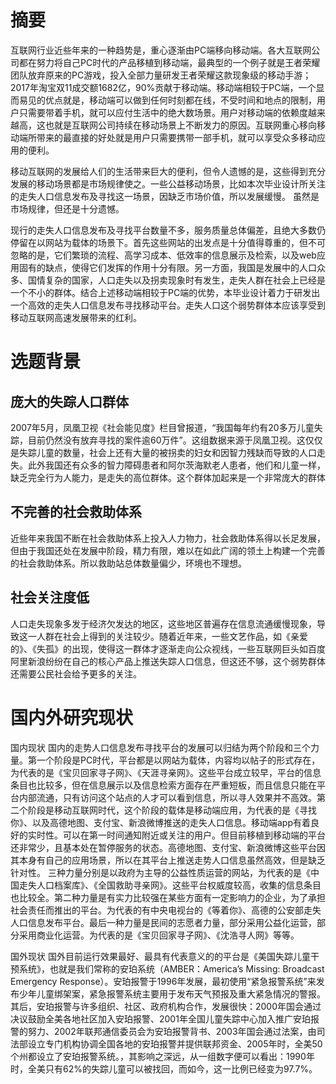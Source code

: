 # 摘要
互联网行业近些年来的一种趋势是，重心逐渐由PC端移向移动端。各大互联网公司都在努力将自己PC时代的产品移植到移动端，最典型的一个例子就是王者荣耀团队放弃原来的PC游戏，投入全部力量研发王者荣耀这款现象级的移动手游；2017年淘宝双11成交额1682亿，90%贡献于移动端。移动端相较于PC端，一个显而易见的优点就是，移动端可以做到任何时刻都在线，不受时间和地点的限制，用户只需要带着手机，就可以应付生活中的绝大数场景。用户对移动端的依赖度越来越高，这也就是互联网公司持续在移动场景上不断发力的原因。互联网重心移向移动端所带来的最直接的好处就是用户只需要携带一部手机，就可以享受众多移动应用的便利。

移动互联网的发展给人们的生活带来巨大的便利，但令人遗憾的是，这些得到充分发展的移动场景都是市场规律使之。一些公益移动场景，比如本次毕业设计所关注的走失人口信息发布及寻找这一场景，因缺乏市场价值，所以发展缓慢。  虽然是市场规律，但还是十分遗憾。


现行的走失人口信息发布及寻找平台数量不多，服务质量总体偏差，且绝大多数仍停留在以网站为载体的场景下。首先这些网站的出发点是十分值得尊重的，但不可忽略的是，它们繁琐的流程、高学习成本、低效率的信息展示及检索，以及web应用固有的缺点，使得它们发挥的作用十分有限。另一方面，我国是发展中的人口众多、国情复杂的国家，人口走失以及拐卖现象时有发生，走失人群在社会上已经是一个不小的群体。结合上述移动端相较于PC端的优势，本毕业设计着力于研发出一个高效的走失人口信息发布寻找移动平台。走失人口这个弱势群体本应该享受到移动互联网高速发展带来的红利。

# 选题背景

## 庞大的失踪人口群体
2007年5月，凤凰卫视《社会能见度》栏目曾报道，“我国每年约有20多万儿童失踪，目前仍然没有放弃寻找的案件逾60万件”。这组数据来源于凤凰卫视。这仅仅是失踪儿童的数量，社会上还有大量的被拐卖的妇女和因智力残缺而导致的人口走失。此外我国还有众多的智力障碍患者和阿尔茨海默老人患者，他们和儿童一样，缺乏完全行为人能力，是走失的高位群体。这个群体加起来是一个非常庞大的群体

## 不完善的社会救助体系
近些年来我国不断在社会救助体系上投入人力物力，社会救助体系得以长足发展，但由于我国还处在发展中阶段，精力有限，难以在如此广阔的领土上构建一个完善的社会救助体系。所以救助站总体数量偏少，环境也不理想。

## 社会关注度低
人口走失现象多发于经济欠发达的地区，这些地区普遍存在信息流通缓慢现象，导致这一人群在社会上得到的关注较少。随着近年来，一些文艺作品，如《亲爱的》、《失孤》的出现，使得这一群体才逐渐走向公众视线，一些互联网巨头如百度阿里新浪纷纷在自己的核心产品上推送失踪人口信息，但这还不够，这个弱势群体还需要公民社会给予更多的关注。

# 国内外研究现状
国内现状
国内的走势人口信息发布寻找平台的发展可以归结为两个阶段和三个力量。第一个阶段是PC时代，平台都是以网站为载体，内容均以帖子的形式存在，为代表的是《宝贝回家寻子网》、《天涯寻亲网》。这些平台成立较早，平台的信息条目也比较多，但在信息展示以及信息检索方面存在严重短板，而且信息只能在平台内部流通，只有访问这个站点的人才可以看到信息，所以寻人效果并不高效。第二个阶段是移动互联网时代，这个阶段的载体是移动端应用，为代表的是《寻找你》、以及高德地图、支付宝、新浪微博推送的走失人口信息。移动端app有着良好的实时性。可以在第一时间通知附近或关注的用户。但目前移植到移动端的平台还非常少，且基本处在暂停服务的状态。高德地图、支付宝、新浪微博这些平台因其本身有自己的应用场景，所以在其平台上推送走势人口信息虽然高效，但是缺乏针对性。
三种力量分别是以政府为主导的公益性质运营的网站，为代表的是《中国走失人口档案库》、《全国救助寻亲网》。这些平台权威度较高，收集的信息条目也比较全。第二种力量是有实力比较强在某些方面有一定影响力的企业，为了承担社会责任而推出的平台。为代表的有中央电视台的《等着你》、高德的公安部走失人口信息发布平台。最后一种力量是民间的志愿者力量，部分采用公益化运营，部分采用商业化运营。为代表的是《宝贝回家寻子网》、《沈浩寻人网》等等。

国外现状
国外目前运行效果最好、最具有代表意义的的平台是《美国失踪儿童干预系统》，也就是我们常称的安珀系统（AMBER：America’s Missing: Broadcast Emergency Response）。安珀报警于1996年发展，最初使用“紧急报警系统”来发布少年儿童绑架案，紧急报警系统主要用于发布天气预报及重大紧急情况的警报。其后，安珀报警与许多组织、社区、政府机构合作，发展很快：2000年国会通过决议鼓励全美各地社区加入安珀报警、2001年全国儿童失踪中心加入推广安珀报警的努力、2002年联邦通信委员会为安珀报警背书、2003年国会通过法案，由司法部设立专门机构协调全国各地的安珀报警并提供联邦资金、2005年时，全美50个州都设立了安珀报警系统。，其影响之深远，从一组数字便可以看出：1990年时，全美只有62%的失踪儿童可以被找回，而如今，这一比例已经变为97.7%。
